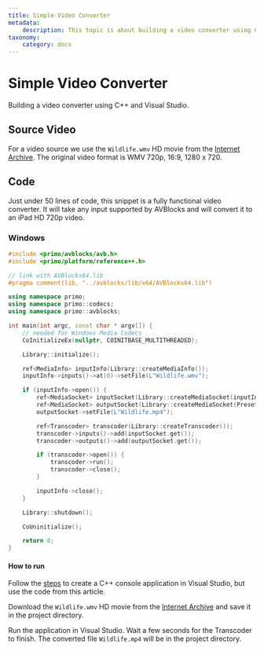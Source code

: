 ```yaml
---
title: Simple Video Converter
metadata:
    description: This topic is about building a video converter using C++ and Visual Studio.
taxonomy:
    category: docs
---
```


# Simple Video Converter

Building a video converter using C++ and Visual Studio.

## Source Video

For a video source we use the `Wildlife.wmv` HD movie from the [Internet Archive](https://archive.org/download/WildlifeHd/Wildlife.wmv). The original video format is WMV 720p, 16:9, 1280 x 720.

## Code

Just under 50 lines of code, this snippet is a fully functional video converter. It will take any input supported by AVBlocks and will convert it to an iPad HD 720p video.

### Windows

``` cpp
#include <primo/avblocks/avb.h>
#include <primo/platform/reference++.h>

// link with AVBlocks64.lib
#pragma comment(lib, "../avblocks/lib/x64/AVBlocks64.lib")

using namespace primo;
using namespace primo::codecs;
using namespace primo::avblocks;

int main(int argc, const char * argv[]) {
    // needed for Windows Media Codecs
    CoInitializeEx(nullptr, COINITBASE_MULTITHREADED);

    Library::initialize();

    ref<MediaInfo> inputInfo(Library::createMediaInfo());
    inputInfo->inputs()->at(0)->setFile(L"Wildlife.wmv");

    if (inputInfo->open()) {
        ref<MediaSocket> inputSocket(Library::createMediaSocket(inputInfo.get()));
        ref<MediaSocket> outputSocket(Library::createMediaSocket(Preset::Video::Generic::MP4::Base_H264_AAC));
        outputSocket->setFile(L"Wildlife.mp4");

        ref<Transcoder> transcoder(Library::createTranscoder());
        transcoder->inputs()->add(inputSocket.get());
        transcoder->outputs()->add(outputSocket.get());

        if (transcoder->open()) {
            transcoder->run();
            transcoder->close();
        }

        inputInfo->close();
    }

    Library::shutdown();

    CoUninitialize();

    return 0;
}
```

#### How to run   

Follow the [steps](../getting-started-windows/create-a-c-plus-console-app-in-visual-studio) to create a C++ console application in Visual Studio, but use the code from this article. 

Download the `Wildlife.wmv` HD movie from the [Internet Archive](https://archive.org/download/WildlifeHd/Wildlife.wmv) and save it in the project directory.

Run the application in Visual Studio. Wait a few seconds for the Transcoder to finish. The converted file `Wildlife.mp4` will be in the project directory.

         